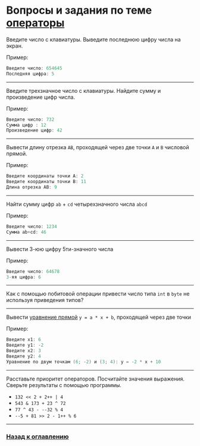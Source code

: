 # Вопросы и задания по теме [операторы](./statements.md)

Введите число с клавиатуры. Выведите последнюю цифру числа на экран.

Пример:

```java
Введите число: 654645
Последняя цифра: 5
```

---

Введите трехзначное число с клавиатуры. Найдите сумму и произведение цифр числа.

Пример:

```java
Введите число: 732
Cумма цифр : 12
Произведение цифр: 42
```

---

Вывести длину отрезка `AB`, проходящей через две точки `A` и `B` числовой прямой.

Пример:

```java
Введите координаты точки A: 2
Введите координаты точки B: 11
Длина отрезка AB: 9
```

---

Найти сумму цифр `ab` + `cd` четырехзначного числа `abcd`

Пример:

```java
Введите число: 1234
Сумма ab+cd: 46
```

---

Вывести 3-юю цифру 5ти-значного числа

Пример:

```java
Введите число: 64678
3-яя цифра: 6
```

---

Как с помощью побитовой операции привести число типа `int` в `byte` не используя приведения типов?

---

Вывести [уравнение прямой](https://planetcalc.ru/8110/) `y = a * x + b`, проходящей через две точки

Пример:

```java
Введите x1: 6
Введите y1: -2
Введите x2: 3
Введите y2: 4
Уравнение по двум точкам (6; -2) и (3; 4): y = -2 * x + 10
```

---

Расставьте приоритет операторов. Посчитайте значения выражения. Сверьте результаты с помощью программы.

- `132 << 2 + 2++ | 4`
- `543 & 173 + 23 ^ 72`
- `77 ^ 43 - --32 % 4`
- `--5 + 81 >> 2 - 1++ % 6`

---

### [Назад к оглавлению](./README.md)